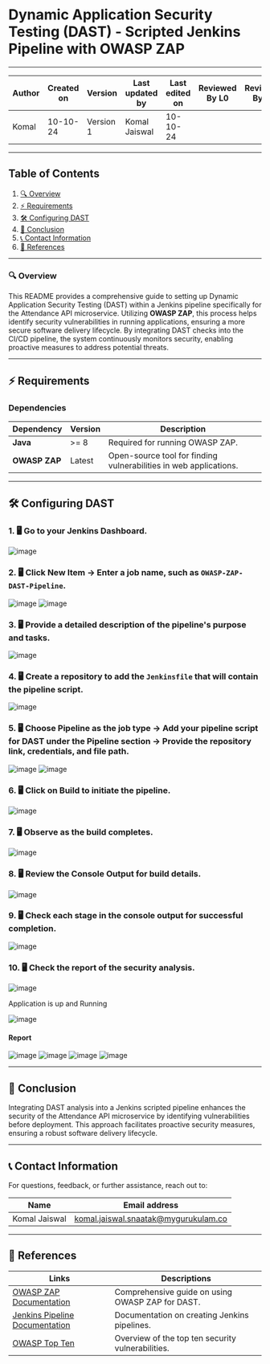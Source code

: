 # Dynamic Application Security Testing (DAST) - Scripted Jenkins Pipeline with OWASP ZAP

---  
| Author      | Created on | Version   | Last updated by | Last edited on | Reviewed By L0 | Reviewed By L1 | Reviewed By L2 |
|-------------|------------|-----------|-----------------|----------------|----------------|----------------|----------------| 
| Komal       | 10-10-24   | Version 1 | Komal Jaiswal   | 10-10-24       |                |                |                |

---

## Table of Contents
1. [🔍 Overview](#-overview)
2. [⚡ Requirements](#-requirements)
3. [🛠️ Configuring DAST](#-configuring-dast)
4. [📌 Conclusion](#-conclusion)
5. [📞 Contact Information](#-contact-information)
6. [📖 References](#-references)

---

### 🔍 Overview
This README provides a comprehensive guide to setting up Dynamic Application Security Testing (DAST) within a Jenkins pipeline specifically for the Attendance API microservice. Utilizing **OWASP ZAP**, this process helps identify security vulnerabilities in running applications, ensuring a more secure software delivery lifecycle. By integrating DAST checks into the CI/CD pipeline, the system continuously monitors security, enabling proactive measures to address potential threats.

---

## ⚡ Requirements

### Dependencies

| Dependency        | Version   | Description                                                     |
|-------------------|-----------|-----------------------------------------------------------------|
| **Java**          | >= 8     | Required for running OWASP ZAP.                                |
| **OWASP ZAP**     | Latest    | Open-source tool for finding vulnerabilities in web applications. |

---

## 🛠️ Configuring DAST

### 1. 🖥️ Go to your Jenkins Dashboard.
![image](https://github.com/user-attachments/assets/c45dfc53-c999-443e-9ced-a7005897ceb7)

### 2. 🖥️ Click **New Item** → Enter a job name, such as `OWASP-ZAP-DAST-Pipeline`.
![image](https://github.com/user-attachments/assets/8e37a852-ab27-408a-99fc-3782c0171273)
![image](https://github.com/user-attachments/assets/5666213b-8935-406f-8843-bb390ec4ed94)

### 3. 🖥️ Provide a detailed description of the pipeline's purpose and tasks.
![image](https://github.com/user-attachments/assets/f758e119-0c51-4f2d-90d6-6c21321d2195)

### 4. 🖥️ Create a repository to add the `Jenkinsfile` that will contain the pipeline script.
![image](https://github.com/user-attachments/assets/2cc72c49-88f2-4989-a40c-85fa79496102)


### 5. 🖥️ Choose Pipeline as the job type → Add your pipeline script for DAST under the Pipeline section → Provide the repository link, credentials, and file path.
![image](https://github.com/user-attachments/assets/e910bb31-9dca-4705-a9bf-de081847bcc8)
![image](https://github.com/user-attachments/assets/7a2636f6-8ee7-4ce2-8826-1adff4e9c518)


### 6. 🖥️ Click on **Build** to initiate the pipeline.
![image](https://github.com/user-attachments/assets/d0eec085-3b44-467e-ab2f-0f0f353bb7a5)


### 7. 🖥️ Observe as the build completes.
![image](https://github.com/user-attachments/assets/52d13d5f-3193-4c5b-925e-0cfe9d0522ba)

### 8. 🖥️ Review the **Console Output** for build details.
![image](https://github.com/user-attachments/assets/b1524ae4-d55e-4a04-bb14-4c41a96c063c)


### 9. 🖥️ Check each stage in the console output for successful completion.
![image](https://github.com/user-attachments/assets/dd7504c9-8ce3-4a8f-b860-63442a0349ca)

### 10. 🖥️ Check the report of the security analysis.
![image](https://github.com/user-attachments/assets/d24cb137-656c-4e99-aa7e-35e19825fe31)


Application is up and Running 

![image](https://github.com/user-attachments/assets/1b13701a-dbc5-43d5-af2d-029ce5e2f166)


#### Report
![image](https://github.com/user-attachments/assets/cc18d77f-b269-4ce4-8ff7-adf93c65ff84)
![image](https://github.com/user-attachments/assets/dc02ef6d-ceb8-46e8-941d-e371e6beaa53)
![image](https://github.com/user-attachments/assets/de7d7386-405b-48ca-bb97-6ab3d91e2240)
![image](https://github.com/user-attachments/assets/f3af8233-9340-4e21-8cd9-692d0ddf9bb2)


---

## 📌 Conclusion
Integrating DAST analysis into a Jenkins scripted pipeline enhances the security of the Attendance API microservice by identifying vulnerabilities before deployment. This approach facilitates proactive security measures, ensuring a robust software delivery lifecycle.

---

## 📞 Contact Information
For questions, feedback, or further assistance, reach out to:

| Name          | Email address                        |
|---------------|-------------------------------------|
| Komal Jaiswal | komal.jaiswal.snaatak@mygurukulam.co |

---

## 📖 References
| Links                                                                               | Descriptions                                          |
|-------------------------------------------------------------------------------------|-------------------------------------------------------|
| [OWASP ZAP Documentation](https://www.zaproxy.org/docs/)                           | Comprehensive guide on using OWASP ZAP for DAST.    |
| [Jenkins Pipeline Documentation](https://www.jenkins.io/doc/book/pipeline/)       | Documentation on creating Jenkins pipelines.         |
| [OWASP Top Ten](https://owasp.org/www-project-top-ten/)                            | Overview of the top ten security vulnerabilities.     |

